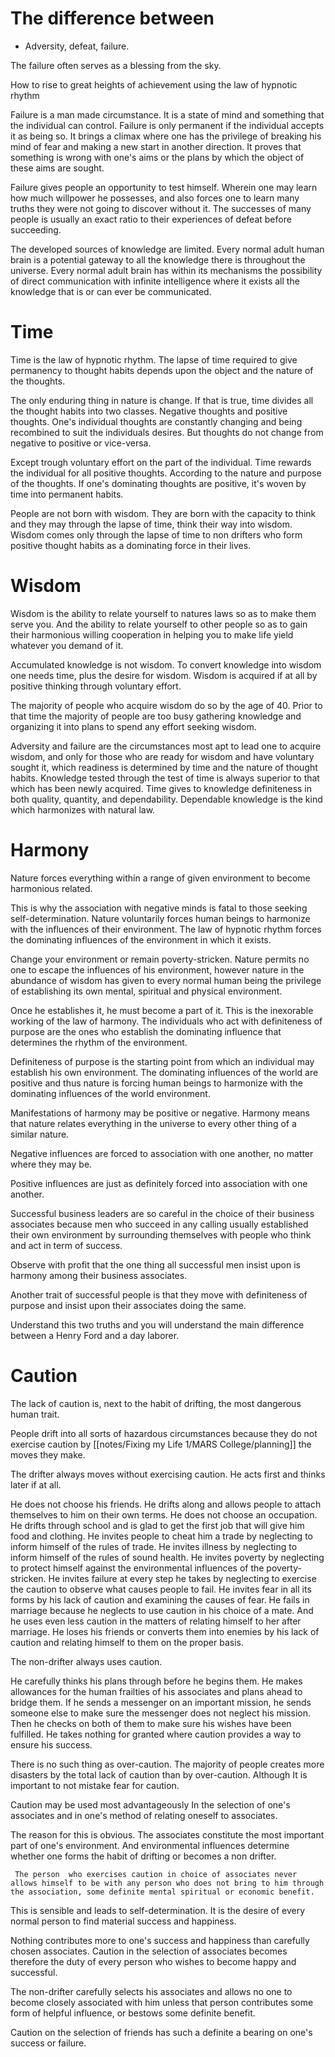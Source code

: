 # The difference between 

- Adversity, defeat, failure.

The failure often serves as a blessing from the sky. 

How to rise to great heights of achievement using the law of hypnotic rhythm

Failure is a man made circumstance. It is a state of mind and something that the individual can control. Failure is only permanent if the individual accepts it as being so. It brings a climax where one has the privilege of breaking his mind of fear and making a new start in another direction. It proves that something is wrong with one's aims or the plans by which the object of these aims are sought.

Failure gives people an opportunity to test himself. Wherein one may learn how much willpower he possesses, and also forces one to learn many truths they were not going to discover without it. The successes of many people is usually an exact ratio to their experiences of defeat before succeeding.



The developed sources of knowledge are limited. Every normal adult human brain is a potential gateway to all the knowledge there is throughout the universe. Every normal adult brain has within its mechanisms the possibility of direct communication with infinite intelligence where it exists all the knowledge that is or can ever be communicated.


# Time

Time is the law of hypnotic rhythm. The lapse of time required to give permanency to thought habits depends upon the object and the nature of the thoughts. 

The only enduring thing in nature is change. If that is true, time divides all the thought habits into two classes. Negative thoughts and positive thoughts. One's individual thoughts are constantly changing and being recombined to suit the individuals desires. But thoughts do not change from negative to positive or vice-versa. 

Except trough voluntary effort on the part of the individual. Time rewards the individual for all positive thoughts. According to the nature and purpose of the thoughts. If one's dominating thoughts are positive, it's woven by time into permanent habits.

People are not born with wisdom. They are born with the capacity to think and they may through the lapse of time, think their way into wisdom. Wisdom comes only through the lapse of time to non drifters who form positive thought habits as a dominating force in their lives. 

# Wisdom

Wisdom is the ability to relate yourself to natures laws so as to make them serve you. And the ability to relate yourself to other people so as to gain their harmonious willing cooperation in helping you to make life yield whatever you demand of it. 

Accumulated knowledge is not wisdom. To convert knowledge into wisdom one needs time, plus the desire for wisdom. Wisdom is acquired if at all by positive thinking through voluntary effort. 

The majority of people who acquire wisdom do so by the age of 40. Prior to that time the majority of people are too busy gathering knowledge and organizing it into plans to spend any effort seeking wisdom. 

Adversity and failure are the circumstances most apt to lead one to acquire wisdom, and only for those who are ready for wisdom and have voluntary sought it, which readiness is determined by time and the nature of thought habits. Knowledge tested through the test of time is always superior to that which has been newly acquired. Time gives to knowledge definiteness in both quality, quantity, and dependability. Dependable knowledge is the kind which harmonizes with natural law.

# Harmony

Nature forces everything within a range of given environment to become harmonious related. 

This is why the association with negative minds is fatal to those seeking self-determination. Nature voluntarily forces human beings to harmonize with the influences  of their environment. The law of hypnotic rhythm forces the dominating influences of the environment in which it exists. 

Change your environment or remain poverty-stricken. Nature permits no one to escape the influences of his environment, however nature in the abundance of wisdom has given to every normal human being the privilege of establishing its own mental, spiritual and physical environment. 

Once he establishes it, he must become a part of it. This is the inexorable working of the law of harmony. The individuals who act with definiteness of purpose are the ones who establish the dominating influence that determines the rhythm of the environment. 

Definiteness of purpose is the starting point from which an individual may establish his own environment. The dominating influences of the world are positive and thus nature is forcing human beings to harmonize with the dominating influences of the world environment. 

Manifestations of harmony may be positive or negative. Harmony means that nature relates everything in the universe to every other thing of a similar nature. 

Negative influences are forced to association with one another, no matter where they may be. 

Positive influences are just as definitely forced into association with one another. 

Successful business leaders are so careful in the choice of their business associates because men who succeed in any calling usually established their own environment by surrounding themselves with people who think and act in term of success.  

Observe with profit that the one thing all successful men insist upon is harmony  among their business associates. 

Another trait of successful people is that they move with definiteness of purpose and insist upon their associates doing the same. 

Understand this two truths and you will understand the main difference between a Henry Ford and a day laborer.


# Caution

The lack of caution is, next to the habit of drifting, the most dangerous human trait.

People drift into all sorts of hazardous circumstances because they do not exercise caution by [[notes/Fixing my Life 1/MARS College/planning]] the moves they make.

The drifter always moves without exercising caution. He acts first and thinks later if at all.

He does not choose his friends. He drifts along and allows people to attach themselves to him on their own terms. He does not choose an occupation. He drifts through school and is glad to get the first job that will give him food and clothing. He invites people to cheat him a trade by neglecting to inform himself of the rules of trade. He invites illness by neglecting to inform himself of the rules of sound health. He invites poverty by neglecting to protect himself  against the environmental influences of the poverty-stricken. He invites failure at every step he takes by neglecting to exercise the caution to observe what causes people to fail.  He invites fear in all its forms by his lack of caution and examining the causes of fear. He fails in marriage because he neglects to use caution in his choice of a mate. And he uses even less caution in the matters of relating himself to her after marriage. He loses his friends or converts them into enemies by his lack of caution and relating himself to them on the proper basis.

 The non-drifter always uses caution.
 
 He carefully thinks his plans through before he begins them. He makes allowances for the human frailties  of his associates and plans ahead to bridge them. If he sends a messenger on an important mission, he sends someone else to make sure the messenger does not neglect his mission. Then he checks on both of them to make sure his wishes have been fulfilled. He takes nothing for granted where caution provides a way to ensure his success.
 
 There is no such thing as over-caution. The majority of people creates more disasters by the total lack of caution than by over-caution. Although It is important to not mistake fear for caution. 
 
 Caution may be used most advantageously In the selection of one's associates and in one's method of relating oneself to  associates. 
 
 The reason for this is obvious. The associates constitute the most important part of one's environment. And environmental influences determine whether one forms the habit of drifting or becomes a non drifter.
 
	 The person  who exercises caution in choice of associates never allows himself to be with any person who does not bring to him through the association, some definite mental spiritual or economic benefit. 
	 
This is sensible and leads to self-determination. It is the desire of every normal person to find material success and happiness. 

Nothing  contributes more to one's success and happiness than carefully chosen associates. Caution in the selection of associates becomes therefore the duty of every person who wishes to become happy and successful. 

The non-drifter carefully selects his associates and allows no one to become closely associated with him unless that person contributes some form of helpful influence, or bestows some definite benefit. 

Caution on the selection of friends has such a definite a bearing on one's success or failure.
